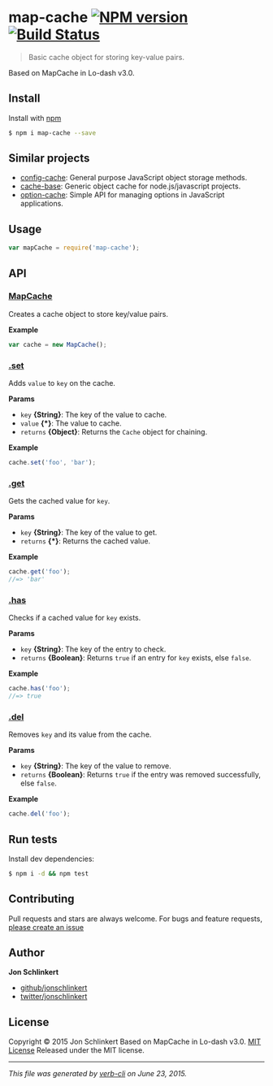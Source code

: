 # map-cache [![NPM version](https://badge.fury.io/js/map-cache.svg)](http://badge.fury.io/js/map-cache)  [![Build Status](https://travis-ci.org/jonschlinkert/map-cache.svg)](https://travis-ci.org/jonschlinkert/map-cache)

> Basic cache object for storing key-value pairs.

Based on MapCache in Lo-dash v3.0.

## Install

Install with [npm](https://www.npmjs.com/)

```sh
$ npm i map-cache --save
```

## Similar projects

* [config-cache](https://github.com/jonschlinkert/config-cache): General purpose JavaScript object storage methods.
* [cache-base](https://github.com/jonschlinkert/cache-base): Generic object cache for node.js/javascript projects.
* [option-cache](https://github.com/jonschlinkert/option-cache): Simple API for managing options in JavaScript applications.

## Usage

```js
var mapCache = require('map-cache');
```

## API

### [MapCache](index.js#L29)

Creates a cache object to store key/value pairs.

**Example**

```js
var cache = new MapCache();
```

### [.set](index.js#L46)

Adds `value` to `key` on the cache.

**Params**

* `key` **{String}**: The key of the value to cache.
* `value` **{*}**: The value to cache.
* `returns` **{Object}**: Returns the `Cache` object for chaining.

**Example**

```js
cache.set('foo', 'bar');
```

### [.get](index.js#L66)

Gets the cached value for `key`.

**Params**

* `key` **{String}**: The key of the value to get.
* `returns` **{*}**: Returns the cached value.

**Example**

```js
cache.get('foo');
//=> 'bar'
```

### [.has](index.js#L83)

Checks if a cached value for `key` exists.

**Params**

* `key` **{String}**: The key of the entry to check.
* `returns` **{Boolean}**: Returns `true` if an entry for `key` exists, else `false`.

**Example**

```js
cache.has('foo');
//=> true
```

### [.del](index.js#L99)

Removes `key` and its value from the cache.

**Params**

* `key` **{String}**: The key of the value to remove.
* `returns` **{Boolean}**: Returns `true` if the entry was removed successfully, else `false`.

**Example**

```js
cache.del('foo');
```

## Run tests

Install dev dependencies:

```sh
$ npm i -d && npm test
```

## Contributing

Pull requests and stars are always welcome. For bugs and feature requests, [please create an issue](https://github.com/jonschlinkert/map-cache/issues/new)

## Author

**Jon Schlinkert**

+ [github/jonschlinkert](https://github.com/jonschlinkert)
+ [twitter/jonschlinkert](http://twitter.com/jonschlinkert)

## License

Copyright © 2015 Jon Schlinkert
Based on MapCache in Lo-dash v3.0. [MIT License](https://github.com/lodash/lodash/blob/master/LICENSE.txt)
Released under the MIT license.

***

_This file was generated by [verb-cli](https://github.com/assemble/verb-cli) on June 23, 2015._